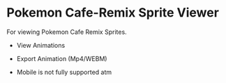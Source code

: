 # Pokemon Cafe-Remix Sprite Viewer
For viewing Pokemon Cafe Remix Sprites.

- View Animations
- Export Animation (Mp4/WEBM)

- Mobile is not fully supported atm
